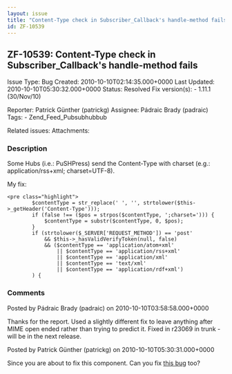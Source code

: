 ```yaml
---
layout: issue
title: "Content-Type check in Subscriber_Callback's handle-method fails"
id: ZF-10539
---
```


ZF-10539: Content-Type check in Subscriber\_Callback's handle-method fails
--------------------------------------------------------------------------

 Issue Type: Bug Created: 2010-10-10T02:14:35.000+0000 Last Updated: 2010-10-10T05:30:32.000+0000 Status: Resolved Fix version(s): - 1.11.1 (30/Nov/10)
 
 Reporter:  Patrick Günther (patrickg)  Assignee:  Pádraic Brady (padraic)  Tags: - Zend\_Feed\_Pubsubhubbub
 
 Related issues: 
 Attachments: 
### Description

Some Hubs (i.e.: PuSHPress) send the Content-Type with charset (e.g.: application/rss+xml; charset=UTF-8).

My fix:

 
    <pre class="highlight">
            $contentType = str_replace(' ', '', strtolower($this->_getHeader('Content-Type')));
            if (false !== ($pos = strpos($contentType, ';charset='))) {
                $contentType = substr($contentType, 0, $pos);
            }
            if (strtolower($_SERVER['REQUEST_METHOD']) == 'post'
                && $this->_hasValidVerifyToken(null, false)
                && ($contentType == 'application/atom+xml'
                    || $contentType == 'application/rss+xml'
                    || $contentType == 'application/xml'
                    || $contentType == 'text/xml'
                    || $contentType == 'application/rdf+xml')
            ) {


 

 

### Comments

Posted by Pádraic Brady (padraic) on 2010-10-10T03:58:58.000+0000

Thanks for the report. Used a slightly different fix to leave anything after MIME open ended rather than trying to predict it. Fixed in r23069 in trunk - will be in the next release.

 

 

Posted by Patrick Günther (patrickg) on 2010-10-10T05:30:31.000+0000

Since you are about to fix this component. Can you fix [this bug](http://framework.zend.com/issues/browse/ZF-10112) too?

 

 